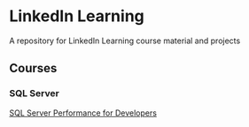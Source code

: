 # LinkedIn Learning
A repository for LinkedIn Learning course material and projects

## Courses

### SQL Server

[SQL Server Performance for Developers]()
